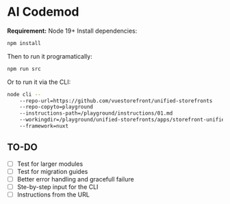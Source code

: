 # AI Codemod

**Requirement:** Node 19+
Install dependencies:

```bash
npm install
```

Then to run it programatically:

```bash
npm run src
```

Or to run it via the CLI:

```bash
node cli -- 
    --repo-url=https://github.com/vuestorefront/unified-storefronts 
    --repo-copyto=playground 
    --instructions-path=/playground/instructions/01.md 
    --workingdir=/playground/unified-storefronts/apps/storefront-unified-nuxt/ 
    --framework=nuxt
```

## TO-DO

- [ ] Test for larger modules
- [ ] Test for migration guides
- [ ] Better error handling and gracefull failure
- [ ] Ste-by-step input for the CLI
- [ ] Instructions from the URL